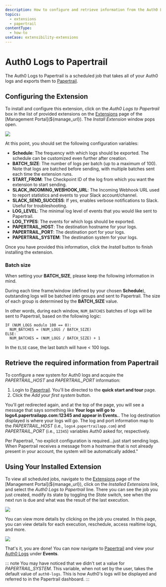 ```yaml
---
description: How to configure and retrieve information from the Auth0 Logs to Papertrail extension.
topics:
  - extensions
  - papertrail
contentType:
  - how-to
useCase: extensibility-extensions
---
```


# Auth0 Logs to Papertrail

The Auth0 Logs to Papertrail is a scheduled job that takes all of your Auth0 logs and exports them to [Papertrail](https://papertrailapp.com).

## Configuring the Extension

To install and configure this extension, click on the _Auth0 Logs to Papertrail_ box in the list of provided extensions on the [Extensions](${manage_url}/#/extensions) page of the [Management Portal](${manage_url}). The _Install Extension_ window pops open.

![](/media/articles/extensions/papertrail/extension-mgmt-papertrail.png)

At this point, you should set the following configuration variables:

- **Schedule**: The frequency with which logs should be exported. The schedule can be customized even further after creation.
- **BATCH_SIZE**: The number of logs per batch (up to a maximum of 100). Note that logs are batched before sending, with multiple batches sent each time the extension runs.
- **START_FROM**: The Checkpoint ID of the log from which you want the extension to start sending.
- **SLACK_INCOMING_WEBHOOK_URL**: The Incoming Webhook URL used to report statistics and events to your Slack account/channel.
- **SLACK_SEND_SUCCESS**: If yes, enables verbose notifications to Slack. Useful for troubleshooting.
- **LOG_LEVEL**: The minimal log level of events that you would like sent to Papertrail.
- **LOG_TYPES**: The events for which logs should be exported.
- **PAPERTRAIL_HOST**: The destination hostname for your logs.
- **PAPERTRAIL_PORT**: The destination port for your logs.
- **PAPERTRAIL_SYSTEM**: The destination system for your logs.

Once you have provided this information, click the *Install* button to finish installing the extension.

### Batch size

When setting your **BATCH_SIZE**, please keep the following information in mind.

During each time frame/window (defined by your chosen **Schedule**), outstanding logs will be batched into groups and sent to Papertrail. The size of each group is determined by the **BATCH_SIZE** value. 

In other words, during each window, `NUM_BATCHES` batches of logs will be sent to Papertrail, based on the following logic:

```
IF (NUM_LOGS modulo 100 == 0):
  NUM_BATCHES = (NUM_LOGS / BATCH_SIZE)
ELSE:
  NUM_BATCHES = (NUM_LOGS / BATCH_SIZE) + 1
```

In the `ELSE` case, the last batch will have < 100 logs.

## Retrieve the required information from Papertrail

To configure a new system for Auth0 logs and acquire the *PAPERTRAIL_HOST* and *PAPERTRAIL_PORT* information:

1. Login to [Papertrail](https://papertrailapp.com). You'll be directed to the **quick start and tour** page. 
2. Click the *Add your first system* button.

You'll get redirected again, and at the top of the page, you will see a message that says something like **Your logs will go to logs4.papertrailapp.com:12345 and appear in Events.**. The log destination displayed is where your logs will go. The log and port information map to the *PAPERTRAIL_HOST* (i.e., `logs4.papertrailapp.com`) and *PAPERTRAIL_PORT* (i.e., `12345`) variables Auth0 asked for, respectively.

Per Papertrail, "no explicit configuration is required...just start sending logs. When Papertrail receives a message from a hostname that is not already present in your account, the system will be automatically added."

## Using Your Installed Extension

 To view all scheduled jobs, navigate to the [Extensions](${manage_url}/#/extensions) page of the [Management Portal](${manage_url}), click on the *Installed Extensions* link, and select the *Auth0 Logs to Papertrail* line. There you can see the job you just created, modify its state by toggling the *State* switch, see when the next run is due and what was the result of the last execution.

![](/media/articles/extensions/papertrail/view-cron-jobs.png)

You can view more details by clicking on the job you created. In this page, you can view details for each execution, reschedule, access realtime logs, and more.

![](/media/articles/extensions/papertrail/view-cron-details.png)

That's it, you are done! You can now navigate to [Papertrail](https://papertrailapp.com) and view your [Auth0 Logs](${manage_url}/#/logs) under **Events**.

::: note
You may have noticed that we didn't set a value for *PAPERTRAIL_SYSTEM*. This variable, when not set by the user, takes the default value of `auth0-logs`. This is how Auth0's logs will be displayed and referred to in the Papertrail dashboard.
:::
